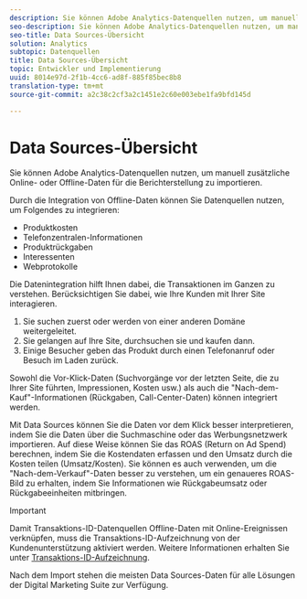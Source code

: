 ```yaml
---
description: Sie können Adobe Analytics-Datenquellen nutzen, um manuell zusätzliche Online- oder Offline-Daten für die Berichterstellung zu importieren.
seo-description: Sie können Adobe Analytics-Datenquellen nutzen, um manuell zusätzliche Online- oder Offline-Daten für die Berichterstellung zu importieren.
seo-title: Data Sources-Übersicht
solution: Analytics
subtopic: Datenquellen
title: Data Sources-Übersicht
topic: Entwickler und Implementierung
uuid: 8014e97d-2f1b-4cc6-ad8f-885f85bec8b8
translation-type: tm+mt
source-git-commit: a2c38c2cf3a2c1451e2c60e003ebe1fa9bfd145d

---
```



# Data Sources-Übersicht

Sie können Adobe Analytics-Datenquellen nutzen, um manuell zusätzliche Online- oder Offline-Daten für die Berichterstellung zu importieren.

Durch die Integration von Offline-Daten können Sie Datenquellen nutzen, um Folgendes zu integrieren:

* Produktkosten
* Telefonzentralen-Informationen
* Produktrückgaben
* Interessenten
* Webprotokolle

Die Datenintegration hilft Ihnen dabei, die Transaktionen im Ganzen zu verstehen. Berücksichtigen Sie dabei, wie Ihre Kunden mit Ihrer Site interagieren.

1. Sie suchen zuerst oder werden von einer anderen Domäne weitergeleitet.
1. Sie gelangen auf Ihre Site, durchsuchen sie und kaufen dann.
1. Einige Besucher geben das Produkt durch einen Telefonanruf oder Besuch im Laden zurück.

Sowohl die Vor-Klick-Daten (Suchvorgänge vor der letzten Seite, die zu Ihrer Site führten, Impressionen, Kosten usw.) als auch die "Nach-dem-Kauf"-Informationen (Rückgaben, Call-Center-Daten) können integriert werden.

Mit Data Sources können Sie die Daten vor dem Klick besser interpretieren, indem Sie die Daten über die Suchmaschine oder das Werbungsnetzwerk importieren. Auf diese Weise können Sie das ROAS (Return on Ad Spend) berechnen, indem Sie die Kostendaten erfassen und den Umsatz durch die Kosten teilen (Umsatz/Kosten). Sie können es auch verwenden, um die "Nach-dem-Verkauf"-Daten besser zu verstehen, um ein genaueres ROAS-Bild zu erhalten, indem Sie Informationen wie Rückgabeumsatz oder Rückgabeeinheiten mitbringen.

>[!IMPORTANT]
>
>Damit Transaktions-ID-Datenquellen Offline-Daten mit Online-Ereignissen verknüpfen, muss die Transaktions-ID-Aufzeichnung von der Kundenunterstützung aktiviert werden. Weitere Informationen erhalten Sie unter [Transaktions-ID-Aufzeichnung](../../import/c-data-sources/datasrc-integrating-offline-data.md#section_30D6D47AEC0F4A36B87EBFE4C858F20C).

Nach dem Import stehen die meisten Data Sources-Daten für alle Lösungen der Digital Marketing Suite zur Verfügung.
